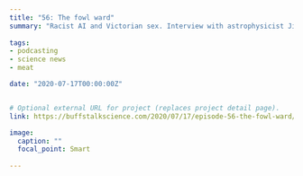 ```yaml
---
title: "56: The fowl ward"
summary: "Racist AI and Victorian sex. Interview with astrophysicist Jimmy Negus."
  
tags:
- podcasting
- science news
- meat

date: "2020-07-17T00:00:00Z"


# Optional external URL for project (replaces project detail page).
link: https://buffstalkscience.com/2020/07/17/episode-56-the-fowl-ward/

image:
  caption: ""
  focal_point: Smart
  
---
```

